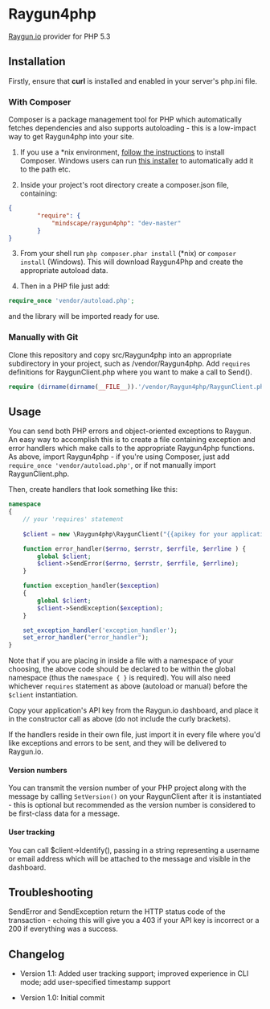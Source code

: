 Raygun4php
==========

[Raygun.io](http://raygun.io) provider for PHP 5.3

## Installation

Firstly, ensure that **curl** is installed and enabled in your server's php.ini file.

### With Composer

Composer is a package management tool for PHP which automatically fetches dependencies and also supports autoloading - this is a low-impact way to get Raygun4php into your site.

1. If you use a *nix environment, [follow the instructions](http://getcomposer.org/doc/01-basic-usage.md#installation) to install Composer. Windows users can run [this installer](https://github.com/johnstevenson/composer-setup) to automatically add it to the path etc.

2. Inside your project's root directory create a composer.json file, containing:
```json
{
        "require": {
            "mindscape/raygun4php": "dev-master"
        }
}
```
3. From your shell run `php composer.phar install` (*nix) or `composer install` (Windows). This will download Raygun4Php and create the appropriate autoload data.

4. Then in a PHP file just add:
```php
require_once 'vendor/autoload.php';
```
and the library will be imported ready for use.

### Manually with Git

Clone this repository and copy src/Raygun4php into an appropriate subdirectory in your project, such as /vendor/Raygun4php. Add `requires` definitions for RaygunClient.php where you want to make a call to Send().

```php
require (dirname(dirname(__FILE__)).'/vendor/Raygun4php/RaygunClient.php');
```
## Usage

You can send both PHP errors and object-oriented exceptions to Raygun. An easy way to accomplish this is to create a file containing exception and error handlers which make calls to the appropriate Raygun4php functions. As above, import Raygun4php - if you're using Composer, just add `require_once 'vendor/autoload.php'`, or if not manually import RaygunClient.php.

Then, create handlers that look something like this:

```php
namespace
{
	// your 'requires' statement
	
	$client = new \Raygun4php\RaygunClient("{{apikey for your application}}");

	function error_handler($errno, $errstr, $errfile, $errline ) {
		global $client;
  		$client->SendError($errno, $errstr, $errfile, $errline);
	}

	function exception_handler($exception)
	{
		global $client;
		$client->SendException($exception);
	}

	set_exception_handler('exception_handler');
	set_error_handler("error_handler");
}
```

Note that if you are placing in inside a file with a namespace of your choosing, the above code should be declared to be within the global namespace (thus the `namespace { }` is required). You will also need whichever `requires` statement as above (autoload or manual) before the `$client` instantiation.

Copy your application's API key from the Raygun.io dashboard, and place it in the constructor call as above (do not include the curly brackets).

If the handlers reside in their own file, just import it in every file where you'd like exceptions and errors to be sent, and they will be delivered to Raygun.io.

#### Version numbers

You can transmit the version number of your PHP project along with the message by calling `SetVersion()` on your RaygunClient after it is instantiated - this is optional but recommended as the version number is considered to be first-class data for a message.

#### User tracking

You can call $client->Identify(), passing in a string representing a username or email address which will be attached to the message and visible in the dashboard.

## Troubleshooting

SendError and SendException return the HTTP status code of the transaction - `echo`ing this will give you a 403 if your API key is incorrect or a 200 if everything was a success.

## Changelog

* Version 1.1: Added user tracking support; improved experience in CLI mode; add user-specified timestamp support

* Version 1.0: Initial commit